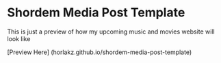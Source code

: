# Shordem Media Post Template
This is just a preview of how my upcoming music and movies website will look like

 [Preview Here] (horlakz.github.io/shordem-media-post-template)